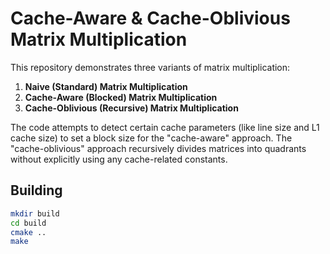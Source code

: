 # Cache-Aware & Cache-Oblivious Matrix Multiplication

This repository demonstrates three variants of matrix multiplication:

1. **Naive (Standard) Matrix Multiplication**  
2. **Cache-Aware (Blocked) Matrix Multiplication**  
3. **Cache-Oblivious (Recursive) Matrix Multiplication**  

The code attempts to detect certain cache parameters (like line size and L1 cache size) to set a block size for the "cache-aware" approach. The "cache-oblivious" approach recursively divides matrices into quadrants without explicitly using any cache-related constants.

## Building

```bash
mkdir build
cd build
cmake ..
make